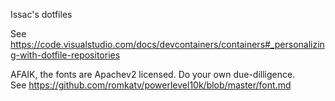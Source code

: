 Issac's dotfiles

See https://code.visualstudio.com/docs/devcontainers/containers#_personalizing-with-dotfile-repositories

AFAIK, the fonts are Apachev2 licensed.  Do your own due-dilligence.  
See https://github.com/romkatv/powerlevel10k/blob/master/font.md
